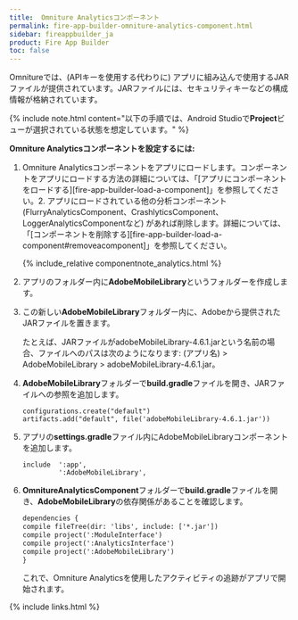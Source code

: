```yaml
---
title:  Omniture Analyticsコンポーネント
permalink: fire-app-builder-omniture-analytics-component.html
sidebar: fireappbuilder_ja
product: Fire App Builder
toc: false
---
```


Omnitureでは、(APIキーを使用する代わりに) アプリに組み込んで使用するJARファイルが提供されています。JARファイルには、セキュリティキーなどの構成情報が格納されています。

{% include note.html content="以下の手順では、Android Studioで**Project**ビューが選択されている状態を想定しています。" %}

**Omniture Analyticsコンポーネントを設定するには:**

1.  Omniture Analyticsコンポーネントをアプリにロードします。コンポーネントをアプリにロードする方法の詳細については、「[アプリにコンポーネントをロードする][fire-app-builder-load-a-component]」を参照してください。2. アプリにロードされている他の分析コンポーネント (FlurryAnalyticsComponent、CrashlyticsComponent、LoggerAnalyticsComponentなど) があれば削除します。詳細については、「[コンポーネントを削除する][fire-app-builder-load-a-component#removeacomponent]」を参照してください。    

    {% include_relative componentnote_analytics.html %}
    
2.  アプリのフォルダー内に**AdobeMobileLibrary**というフォルダーを作成します。
3.  この新しい**AdobeMobileLibrary**フォルダー内に、Adobeから提供されたJARファイルを置きます。

    たとえば、JARファイルがadobeMobileLibrary-4.6.1.jarという名前の場合、ファイルへのパスは次のようになります: (アプリ名) > AdobeMobileLibrary > adobeMobileLibrary-4.6.1.jar。

4.  **AdobeMobileLibrary**フォルダーで**build.gradle**ファイルを開き、JARファイルへの参照を追加します。

    ```
    configurations.create("default")
    artifacts.add("default", file('adobeMobileLibrary-4.6.1.jar'))
    ```

5.  アプリの**settings.gradle**ファイル内にAdobeMobileLibraryコンポーネントを追加します。

    ```
    include  ':app',
             ':AdobeMobileLibrary',
    ```
6.  **OmnitureAnalyticsComponent**フォルダーで**build.gradle**ファイルを開き、**AdobeMobileLibrary**の依存関係があることを確認します。

    ```xml
    dependencies {
    compile fileTree(dir: 'libs', include: ['*.jar'])
    compile project(':ModuleInterface')
    compile project(':AnalyticsInterface')
    compile project(':AdobeMobileLibrary')
    }
    ```

    これで、Omniture Analyticsを使用したアクティビティの追跡がアプリで開始されます。

{% include links.html %}
